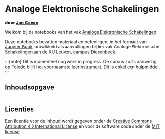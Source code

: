 # Analoge Elektronische Schakelingen

**door [Jan Genoe](https://www.kuleuven.be/wieiswie/nl/person/00004269)**

Welkom bij de notebooks van het vak [Analoge Elektronische Schakelingen](https://www.uhasselt.be/studiegids?n=4&a=2022&i=2600).

Deze notebooks bevatten materiaal en oefeningen, in het formaat van [Jupyter Book](https://jupyterbook.org/intro.html), ontwikkeld als aanvullingen bij het vak Analoge Elektronische Schakelingen aan de [KU Leuven](https://www.kuleuven.be), campus Diepenbeek.

:::{note}
Dit is momenteel nog werk in progress. De cursus zoals aanwezig op Toledo blijft het voornaamste leerinstrument. Dit is enkel een hulpmiddel.
:::

## Inhoudsopgave

```{tableofcontents}
```


## Licenties

Een licentie voor de inhoud wordt gegeven onder de <a rel="license" href="https://creativecommons.org/licenses/by/4.0/deed.nl">Creative Commons Attribution 4.0 International License</a>
en voor de software code onder de [MIT license](https://en.wikipedia.org/wiki/MIT_License)